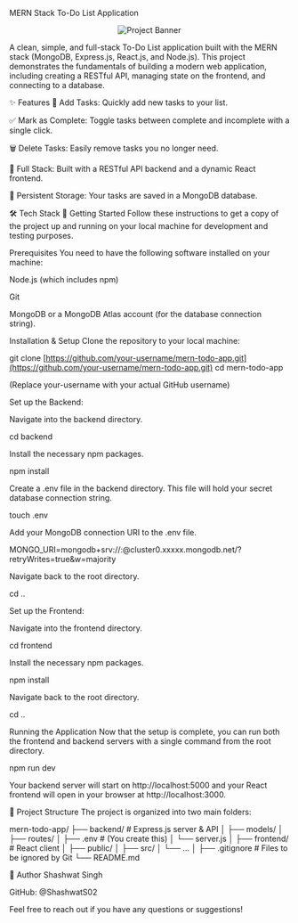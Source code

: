 MERN Stack To-Do List Application
<p align="center">
<img src="https://www.google.com/url?sa=E&source=gmail&q=https://placehold.co/700x350/5c67f2/FFFFFF?text=MERN+To-Do+App%26font=raleway" alt="Project Banner">
</p>

A clean, simple, and full-stack To-Do List application built with the MERN stack (MongoDB, Express.js, React.js, and Node.js). This project demonstrates the fundamentals of building a modern web application, including creating a RESTful API, managing state on the frontend, and connecting to a database.

✨ Features
📝 Add Tasks: Quickly add new tasks to your list.

✅ Mark as Complete: Toggle tasks between complete and incomplete with a single click.

🗑️ Delete Tasks: Easily remove tasks you no longer need.

🚀 Full Stack: Built with a RESTful API backend and a dynamic React frontend.

💾 Persistent Storage: Your tasks are saved in a MongoDB database.

🛠️ Tech Stack
🚀 Getting Started
Follow these instructions to get a copy of the project up and running on your local machine for development and testing purposes.

Prerequisites
You need to have the following software installed on your machine:

Node.js (which includes npm)

Git

MongoDB or a MongoDB Atlas account (for the database connection string).

Installation & Setup
Clone the repository to your local machine:

git clone [https://github.com/your-username/mern-todo-app.git](https://github.com/your-username/mern-todo-app.git)
cd mern-todo-app

(Replace your-username with your actual GitHub username)

Set up the Backend:

Navigate into the backend directory.

cd backend

Install the necessary npm packages.

npm install

Create a .env file in the backend directory. This file will hold your secret database connection string.

touch .env

Add your MongoDB connection URI to the .env file.

MONGO_URI=mongodb+srv://<username>:<password>@cluster0.xxxxx.mongodb.net/<dbname>?retryWrites=true&w=majority

Navigate back to the root directory.

cd ..

Set up the Frontend:

Navigate into the frontend directory.

cd frontend

Install the necessary npm packages.

npm install

Navigate back to the root directory.

cd ..

Running the Application
Now that the setup is complete, you can run both the frontend and backend servers with a single command from the root directory.

npm run dev

Your backend server will start on http://localhost:5000 and your React frontend will open in your browser at http://localhost:3000.

📂 Project Structure
The project is organized into two main folders:

mern-todo-app/
├── backend/                # Express.js server & API
│   ├── models/
│   ├── routes/
│   ├── .env                # (You create this)
│   └── server.js
│
├── frontend/               # React client
│   ├── public/
│   ├── src/
│   └── ...
│
├── .gitignore              # Files to be ignored by Git
└── README.md

👤 Author
Shashwat Singh

GitHub: @ShashwatS02

Feel free to reach out if you have any questions or suggestions!
